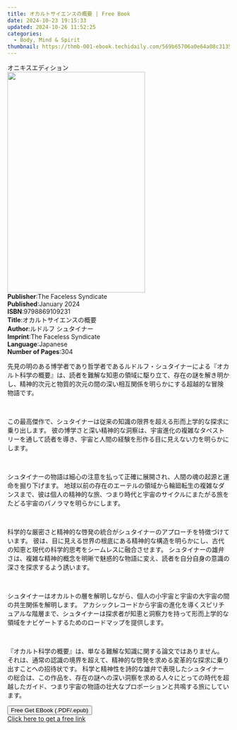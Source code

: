 ```yaml
---
title: オカルトサイエンスの概要 | Free Book
date: 2024-10-23 19:15:33
updated: 2024-10-26 11:52:25
categories:
  - Body, Mind & Spirit
thumbnail: https://thmb-001-ebook.techidaily.com/569b65706a0e64a08c3135fb58339e5961fcde4eb3df45a1b9b32a8d6cbeb16c.jpg
---
```

<main id="book-container">
  <div class="flex flex-col">
    <div class="book-brief flex-1 py-6 px-4 sm:p-6 md:py-10 md:px-8">
      <!-- brief-->
      <div class="book-brief-main">オニキスエディション</div>
    </div>
    <div
      class="book-meta-info flex-1 grid gap-4 col-start-1 col-end-3 row-start-1 sm:mb-6 sm:grid-cols-4 lg:gap-6 lg:col-start-2 lg:row-end-6 lg:row-span-6 lg:mb-0"
    >
      <div
        class="book-meta-info-left place-content-center mt-4 p-4 text-sm leading-6 col-start-2 col-span-2 dark:text-slate-400"
      >
        <img
          class="w-full h-500 object-cover rounded-lg sm:h-255 sm:col-span-2 lg:col-span-full"
          src="https://img-001-ebook.techidaily.com/1ed3c64956bd39128891d5763fe59e7da976cd2603818625c9dea08cba6abbf2.jpg"
          alt=""
          width="312"
          height="500"
        />
      </div>
      <div
        class="book-meta-info-right mt-2 col-start-1 row-start-2 col-span-3 self-center"
      >
        <!-- meta data  -->
        <div class="flex flex-col px-4 md:px-8">
          <div class="flex-1">
            <strong>Publisher</strong>:<span class="px-2"
              >The Faceless Syndicate</span
            >
          </div>
          <div class="flex-1">
            <strong>Published</strong>:<span class="px-2">January 2024</span>
          </div>
          <div class="flex-1">
            <strong>ISBN</strong>:<span class="px-2">9798869109231</span>
          </div>
          <div class="flex-1">
            <strong>Title</strong>:<span class="px-2"
              >オカルトサイエンスの概要</span
            >
          </div>
          <div class="flex-1">
            <strong>Author</strong>:<span class="px-2"
              >ルドルフ シュタイナー</span
            >
          </div>
          <div class="flex-1">
            <strong>Imprint</strong>:<span class="px-2"
              >The Faceless Syndicate</span
            >
          </div>
          <div class="flex-1">
            <strong>Language</strong>:<span class="px-2">Japanese</span>
          </div>
          <div class="flex-1">
            <strong>Number of Pages</strong>:<span class="px-2">304</span>
          </div>
        </div>
      </div>
    </div>
    <div class="book-description flex-1 py-6 px-4 sm:p-6 md:py-10 md:px-8">
      <div class="book-description-main">
        <div accordion-content="" id="description">
          <p>
            先見の明のある博学者であり哲学者であるルドルフ・シュタイナーによる『オカルト科学の概要』は、読者を難解な知恵の領域に駆り立て、存在の謎を解き明かし、精神的次元と物質的次元の間の深い相互関係を明らかにする超越的な冒険物語です。
          </p>
          <p><br /></p>
          <p>
            この最高傑作で、シュタイナーは従来の知識の限界を超える形而上学的な探求に乗り出します。
            彼の博学さと深い精神的な洞察は、宇宙進化の複雑なタペストリーを通して読者を導き、宇宙と人間の経験を形作る目に見えない力を明らかにします。
          </p>
          <p><br /></p>
          <p>
            シュタイナーの物語は細心の注意を払って正確に展開され、人間の魂の起源と運命を掘り下げます。
            地球以前の存在のエーテルの領域から輪廻転生の複雑なダンスまで、彼は個人の精神的な旅、つまり時代と宇宙のサイクルにまたがる旅をたどる宇宙のパノラマを明らかにします。
          </p>
          <p><br /></p>
          <p>
            科学的な厳密さと精神的な啓発の統合がシュタイナーのアプローチを特徴づけています。
            彼は、目に見える世界の根底にある精神的な構造を明らかにし、古代の知恵と現代の科学的思考をシームレスに融合させます。
            シュタイナーの雄弁さは、複雑な精神的概念を明晰で魅惑的な物語に変え、読者を自分自身の意識の深さを探求するよう誘います。
          </p>
          <p><br /></p>
          <p>
            シュタイナーはオカルトの層を解明しながら、個人の小宇宙と宇宙の大宇宙の間の共生関係を解明します。
            アカシックレコードから宇宙の進化を導くスピリチュアルな階層まで、シュタイナーは探求者が知恵と洞察力を持って形而上学的な領域をナビゲートするためのロードマップを提供します。
          </p>
          <p><br /></p>
          <p>
            『オカルト科学の概要』は、単なる難解な知識に関する論文ではありません。
            それは、通常の認識の境界を超えて、精神的な啓発を求める変革的な探求に乗り出すことへの招待状です。
            科学と精神性を詩的な雄弁で表現したシュタイナーの総合は、この作品を、存在の謎への深い洞察を求める人々にとっての時代を超越したガイド、つまり宇宙の物語の壮大なプロポーションと共鳴する旅にしています。
          </p>
        </div>
        <div class="accordion-fader"></div>
      </div>
    </div>
    <div class="book-excerpts flex-1 py-6 px-4 sm:p-6 md:py-10 md:px-8"></div>
    <div
      class="book-about-author flex-1 py-6 px-4 sm:p-6 md:py-10 md:px-8"
    ></div>
    <div class="book-free-get flex-1 py-6 px-4 sm:p-6 md:py-10 md:px-8">
      <button
        id="btn-free-get"
        class="bg-blue-500 hover:bg-blue-700 text-white font-bold py-2 px-4 rounded"
      >
        Free Get EBook (.PDF/.epub)
      </button>
      <div id="countdown-display" class="px-2 text-lg mt-2"></div>
      <a
        id="free-link"
        class="hidden bg-blue-500 hover:bg-blue-700 text-white font-bold py-2 px-4 rounded"
        href="https://www.ebooks.com/en-us/book/211234885/ebook/unknown/"
        target="_blank"
        >Click here to get a free link</a
      >
    </div>
    <script>
      let countdownTime = 0;
      let countdownInterval = null;
      document
        .getElementById('btn-free-get')
        .addEventListener('click', startCountdown);
      function startCountdown() {
        countdownTime = new Date().getTime() + 60000 * 3;
        countdownInterval = setInterval(updateCountdown, 1000);
        document.getElementById('btn-free-get').disabled = true;
        document
          .getElementById('btn-free-get')
          .classList.add('bg-gray-500', 'cursor-not-allowed');
      }
      function updateCountdown() {
        let currentTime = new Date().getTime();
        let timeLeft = countdownTime - currentTime;
        let secondsLeft = Math.floor(timeLeft / 1000);
        document.getElementById('countdown-display').innerHTML =
          `Remaining time: ${secondsLeft} seconds.`;
        if (secondsLeft <= 0) {
          clearInterval(countdownInterval);
          document.getElementById('btn-free-get').classList.add('hidden');
          document.getElementById('free-link').classList.remove('hidden');
          document.getElementById('countdown-display').innerHTML = '';
        }
      }
    </script>
  </div>
</main>
